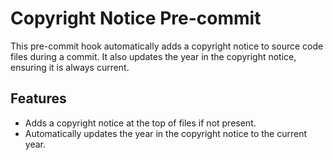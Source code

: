 # Copyright Notice Pre-commit

This pre-commit hook automatically adds a copyright notice to source code files during a commit. It also updates the year in the copyright notice, ensuring it is always current.


## Features

- Adds a copyright notice at the top of files if not present.
- Automatically updates the year in the copyright notice to the current year.

